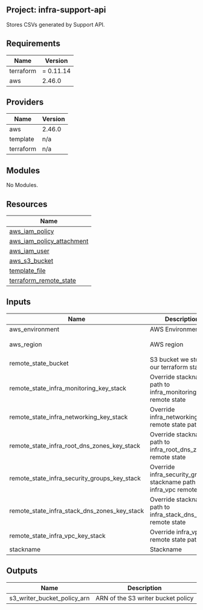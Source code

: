 ## Project: infra-support-api

Stores CSVs generated by Support API.

## Requirements

| Name | Version |
|------|---------|
| terraform | = 0.11.14 |
| aws | 2.46.0 |

## Providers

| Name | Version |
|------|---------|
| aws | 2.46.0 |
| template | n/a |
| terraform | n/a |

## Modules

No Modules.

## Resources

| Name |
|------|
| [aws_iam_policy](https://registry.terraform.io/providers/hashicorp/aws/2.46.0/docs/resources/iam_policy) |
| [aws_iam_policy_attachment](https://registry.terraform.io/providers/hashicorp/aws/2.46.0/docs/resources/iam_policy_attachment) |
| [aws_iam_user](https://registry.terraform.io/providers/hashicorp/aws/2.46.0/docs/resources/iam_user) |
| [aws_s3_bucket](https://registry.terraform.io/providers/hashicorp/aws/2.46.0/docs/resources/s3_bucket) |
| [template_file](https://registry.terraform.io/providers/hashicorp/template/latest/docs/data-sources/file) |
| [terraform_remote_state](https://registry.terraform.io/providers/hashicorp/terraform/latest/docs/data-sources/remote_state) |

## Inputs

| Name | Description | Type | Default | Required |
|------|-------------|------|---------|:--------:|
| aws\_environment | AWS Environment | `string` | n/a | yes |
| aws\_region | AWS region | `string` | `"eu-west-1"` | no |
| remote\_state\_bucket | S3 bucket we store our terraform state in | `string` | n/a | yes |
| remote\_state\_infra\_monitoring\_key\_stack | Override stackname path to infra\_monitoring remote state | `string` | `""` | no |
| remote\_state\_infra\_networking\_key\_stack | Override infra\_networking remote state path | `string` | `""` | no |
| remote\_state\_infra\_root\_dns\_zones\_key\_stack | Override stackname path to infra\_root\_dns\_zones remote state | `string` | `""` | no |
| remote\_state\_infra\_security\_groups\_key\_stack | Override infra\_security\_groups stackname path to infra\_vpc remote state | `string` | `""` | no |
| remote\_state\_infra\_stack\_dns\_zones\_key\_stack | Override stackname path to infra\_stack\_dns\_zones remote state | `string` | `""` | no |
| remote\_state\_infra\_vpc\_key\_stack | Override infra\_vpc remote state path | `string` | `""` | no |
| stackname | Stackname | `string` | n/a | yes |

## Outputs

| Name | Description |
|------|-------------|
| s3\_writer\_bucket\_policy\_arn | ARN of the S3 writer bucket policy |
